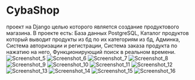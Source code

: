 # CybaShop
проект на Django целью которого является создание продуктового магазина.
В проекте есть:
База данных PostgreSQL,
Каталог продуктов который выводит продукты из бд по их категориям из бд,
Админка,
Система авторизации и регистрации,
Система заказа продукта по нажатию на него,
Функционирующий поиск в реальном времени.
![Screenshot_5](https://github.com/PlushaCat/CybaShop/assets/104760630/a6032c57-9596-46a6-9ad4-c12ed361cdf9)
![Screenshot_6](https://github.com/PlushaCat/CybaShop/assets/104760630/6ba9252d-5d0d-454d-9e1d-4a02d1ed8319)
![Screenshot_7](https://github.com/PlushaCat/CybaShop/assets/104760630/cababa19-65a9-4135-abeb-e7f5e7ac934d)
![Screenshot_8](https://github.com/PlushaCat/CybaShop/assets/104760630/d207bf82-2082-4d4f-b7e9-8161830bfd12)
![Screenshot_9](https://github.com/PlushaCat/CybaShop/assets/104760630/3daddb1d-fd95-48a1-9f9c-32583ed42e36)
![Screenshot_10](https://github.com/PlushaCat/CybaShop/assets/104760630/0e9d314d-8273-4a3a-ab1f-5ed3e02f8ace)
![Screenshot_11](https://github.com/PlushaCat/CybaShop/assets/104760630/ac65cf6b-81a1-4042-b000-8b2e37c6e27a)
![Screenshot_12](https://github.com/PlushaCat/CybaShop/assets/104760630/1837dd1e-f9a5-455a-8c8f-743ddcd546df)
![Screenshot_13](https://github.com/PlushaCat/CybaShop/assets/104760630/4a16d9db-2a7b-4827-9ca0-7109e5a0f70c)
![Screenshot_14](https://github.com/PlushaCat/CybaShop/assets/104760630/d85cec0e-f141-4f56-bdc6-8e72e4ab9526)
![Screenshot_15](https://github.com/PlushaCat/CybaShop/assets/104760630/2be40c47-69a3-4947-9137-4b4381b151c9)
![Screenshot_16](https://github.com/PlushaCat/CybaShop/assets/104760630/58d257e3-6b2a-4448-993d-24ba089f968a)

